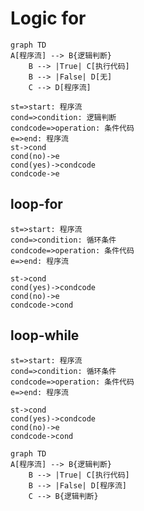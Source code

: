 # Logic for
```mermaid
graph TD
A[程序流] --> B{逻辑判断}
    B --> |True| C[执行代码]
    B --> |False| D[无]
    C --> D[程序流]
```

```flow
st=>start: 程序流
cond=>condition: 逻辑判断
condcode=>operation: 条件代码
e=>end: 程序流
st->cond
cond(no)->e
cond(yes)->condcode
condcode->e
```



## loop-for

```flow
st=>start: 程序流
cond=>condition: 循环条件
condcode=>operation: 条件代码
e=>end: 程序流

st->cond
cond(yes)->condcode
cond(no)->e
condcode->cond
```

## loop-while

```flow
st=>start: 程序流
cond=>condition: 循环条件
condcode=>operation: 条件代码
e=>end: 程序流

st->cond
cond(yes)->condcode
cond(no)->e
condcode->cond

```

```mermaid
graph TD
A[程序流] --> B{逻辑判断}
    B --> |True| C[执行代码]
    B --> |False| D[程序流]
    C --> B{逻辑判断}
```






